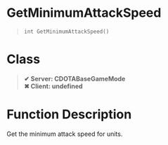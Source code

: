 # GetMinimumAttackSpeed
> `int GetMinimumAttackSpeed()`
# Class
> __✔ Server: CDOTABaseGameMode__  
> __✖ Client: undefined__  
# Function Description
Get the minimum attack speed for units.
